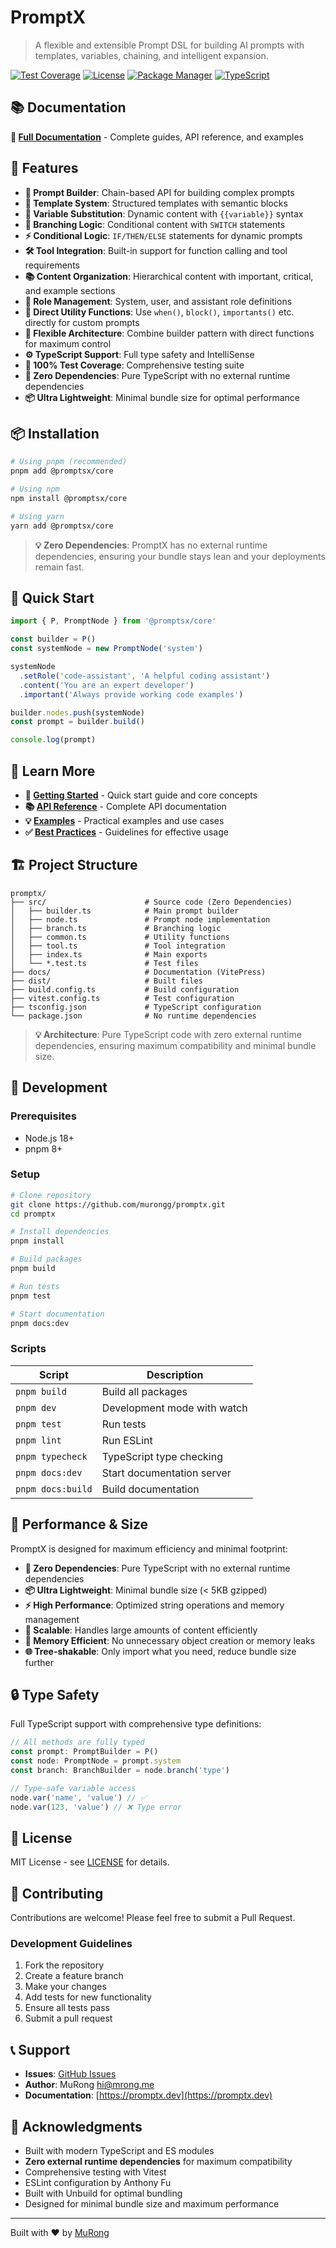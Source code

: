 # PromptX

> A flexible and extensible Prompt DSL for building AI prompts with templates, variables, chaining, and intelligent expansion.

[![Test Coverage](https://img.shields.io/badge/test%20coverage-100%25-brightgreen)](https://github.com/murongg/promptx)
[![License](https://img.shields.io/badge/license-MIT-blue.svg)](LICENSE)
[![Package Manager](https://img.shields.io/badge/package%20manager-pnpm-orange.svg)](https://pnpm.io/)
[![TypeScript](https://img.shields.io/badge/TypeScript-5.0+-blue.svg)](https://www.typescriptlang.org/)

## 📚 Documentation

**📖 [Full Documentation](https://promptsx.vercel.app/)** - Complete guides, API reference, and examples

## 🚀 Features

- **🔧 Prompt Builder**: Chain-based API for building complex prompts
- **📝 Template System**: Structured templates with semantic blocks
- **🔄 Variable Substitution**: Dynamic content with `{{variable}}` syntax
- **🌳 Branching Logic**: Conditional content with `SWITCH` statements
- **⚡ Conditional Logic**: `IF/THEN/ELSE` statements for dynamic prompts
- **🛠️ Tool Integration**: Built-in support for function calling and tool requirements
- **📚 Content Organization**: Hierarchical content with important, critical, and example sections
- **🎯 Role Management**: System, user, and assistant role definitions
- **🔨 Direct Utility Functions**: Use `when()`, `block()`, `importants()` etc. directly for custom prompts
- **🔄 Flexible Architecture**: Combine builder pattern with direct functions for maximum control
- **⚙️ TypeScript Support**: Full type safety and IntelliSense
- **🧪 100% Test Coverage**: Comprehensive testing suite
- **🚀 Zero Dependencies**: Pure TypeScript with no external runtime dependencies
- **📦 Ultra Lightweight**: Minimal bundle size for optimal performance

## 📦 Installation

```bash
# Using pnpm (recommended)
pnpm add @promptsx/core

# Using npm
npm install @promptsx/core

# Using yarn
yarn add @promptsx/core
```

> **💡 Zero Dependencies**: PromptX has no external runtime dependencies, ensuring your bundle stays lean and your deployments remain fast.

## 🎯 Quick Start

```typescript
import { P, PromptNode } from '@promptsx/core'

const builder = P()
const systemNode = new PromptNode('system')

systemNode
  .setRole('code-assistant', 'A helpful coding assistant')
  .content('You are an expert developer')
  .important('Always provide working code examples')

builder.nodes.push(systemNode)
const prompt = builder.build()

console.log(prompt)
```

## 📖 Learn More

- **🚀 [Getting Started](https://promptx.dev/guide/)** - Quick start guide and core concepts
- **📚 [API Reference](https://promptx.dev/guide/api)** - Complete API documentation
- **💡 [Examples](https://promptx.dev/guide/examples)** - Practical examples and use cases
- **✅ [Best Practices](https://promptx.dev/guide/best-practices)** - Guidelines for effective usage

## 🏗️ Project Structure

```
promptx/
├── src/                      # Source code (Zero Dependencies)
│   ├── builder.ts            # Main prompt builder
│   ├── node.ts               # Prompt node implementation
│   ├── branch.ts             # Branching logic
│   ├── common.ts             # Utility functions
│   ├── tool.ts               # Tool integration
│   ├── index.ts              # Main exports
│   └── *.test.ts             # Test files
├── docs/                     # Documentation (VitePress)
├── dist/                     # Built files
├── build.config.ts           # Build configuration
├── vitest.config.ts          # Test configuration
├── tsconfig.json             # TypeScript configuration
└── package.json              # No runtime dependencies
```

> **💡 Architecture**: Pure TypeScript code with zero external runtime dependencies, ensuring maximum compatibility and minimal bundle size.

## 🔧 Development

### Prerequisites

- Node.js 18+
- pnpm 8+

### Setup

```bash
# Clone repository
git clone https://github.com/murongg/promptx.git
cd promptx

# Install dependencies
pnpm install

# Build packages
pnpm build

# Run tests
pnpm test

# Start documentation
pnpm docs:dev
```

### Scripts

| Script | Description |
|--------|-------------|
| `pnpm build` | Build all packages |
| `pnpm dev` | Development mode with watch |
| `pnpm test` | Run tests |
| `pnpm lint` | Run ESLint |
| `pnpm typecheck` | TypeScript type checking |
| `pnpm docs:dev` | Start documentation server |
| `pnpm docs:build` | Build documentation |

## 🚀 Performance & Size

PromptX is designed for maximum efficiency and minimal footprint:

- **🚀 Zero Dependencies**: Pure TypeScript with no external runtime dependencies
- **📦 Ultra Lightweight**: Minimal bundle size (< 5KB gzipped)
- **⚡ High Performance**: Optimized string operations and memory management
- **🔄 Scalable**: Handles large amounts of content efficiently
- **💾 Memory Efficient**: No unnecessary object creation or memory leaks
- **🌐 Tree-shakable**: Only import what you need, reduce bundle size further

## 🔒 Type Safety

Full TypeScript support with comprehensive type definitions:

```typescript
// All methods are fully typed
const prompt: PromptBuilder = P()
const node: PromptNode = prompt.system
const branch: BranchBuilder = node.branch('type')

// Type-safe variable access
node.var('name', 'value') // ✅
node.var(123, 'value') // ❌ Type error
```

## 📄 License

MIT License - see [LICENSE](LICENSE) for details.

## 🤝 Contributing

Contributions are welcome! Please feel free to submit a Pull Request.

### Development Guidelines

1. Fork the repository
2. Create a feature branch
3. Make your changes
4. Add tests for new functionality
5. Ensure all tests pass
6. Submit a pull request

## 📞 Support

- **Issues**: [GitHub Issues](https://github.com/murongg/promptx/issues)
- **Author**: MuRong <hi@mrong.me>
- **Documentation**: [https://promptx.dev](https://promptx.dev)

## 🙏 Acknowledgments

- Built with modern TypeScript and ES modules
- **Zero external runtime dependencies** for maximum compatibility
- Comprehensive testing with Vitest
- ESLint configuration by Anthony Fu
- Built with Unbuild for optimal bundling
- Designed for minimal bundle size and maximum performance

---

Built with ❤️ by [MuRong](https://github.com/murongg)
